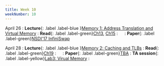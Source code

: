 ```yaml
---
title: Week 10
weekNumber: 10
---
```


April 26
: **Lecture**{: .label .label-blue }[Memory 1: Address Translation and Virtual Memory](/sp22/assets/slides/lec14_memory1.pdf)
    : **Read**{: .label .label-green}[Ch13](https://pages.cs.wisc.edu/~remzi/OSTEP/vm-intro.pdf), [Ch15](https://pages.cs.wisc.edu/~remzi/OSTEP/vm-mechanism.pdf)
: &emsp;
    : **Paper**{: .label .label-green}[NSDI'17 InfiniSwap](https://www.usenix.org/conference/nsdi17/technical-sessions/presentation/gu)

April 28
: **Lecture**{: .label .label-blue }[Memory 2: Caching and TLBs](/sp22/assets/slides/lec15_memory2.pdf)
    : **Read**{: .label .label-green}[Ch19](https://pages.cs.wisc.edu/~remzi/OSTEP/vm-tlbs.pdf)
: &emsp;
    : **Paper**{: .label .label-green}[TBA](#)
: **TA session**{: .label .label-yellow}[Lab3: Virual Memory](/sp22/assets/slides/TA_session_lab3.pdf)
    : &emsp;
